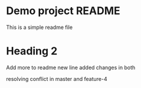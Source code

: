 # Demo project README

This is a simple readme file

# Heading 2

Add more to readme
new line added
changes in both

resolving conflict in master and feature-4
